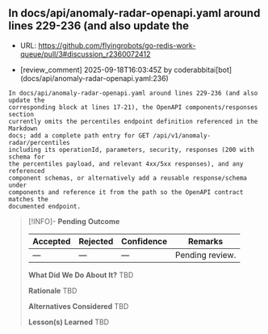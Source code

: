 ## In docs/api/anomaly-radar-openapi.yaml around lines 229-236 (and also update the

- URL: https://github.com/flyingrobots/go-redis-work-queue/pull/3#discussion_r2360072412

- [review_comment] 2025-09-18T16:03:45Z by coderabbitai[bot] (docs/api/anomaly-radar-openapi.yaml:236)

```text
In docs/api/anomaly-radar-openapi.yaml around lines 229-236 (and also update the
corresponding block at lines 17-21), the OpenAPI components/responses section
currently omits the percentiles endpoint definition referenced in the Markdown
docs; add a complete path entry for GET /api/v1/anomaly-radar/percentiles
including its operationId, parameters, security, responses (200 with schema for
the percentiles payload, and relevant 4xx/5xx responses), and any referenced
component schemas, or alternatively add a reusable response/schema under
components and reference it from the path so the OpenAPI contract matches the
documented endpoint.
```

> [!INFO]- **Pending**
> **Outcome**
> 
> | Accepted | Rejected | Confidence | Remarks |
> |----------|----------|------------|---------|
> | — | — | — | Pending review. |
>
> **What Did We Do About It?**
> TBD
>
> **Rationale**
> TBD
>
> **Alternatives Considered**
> TBD
>
> **Lesson(s) Learned**
> TBD
